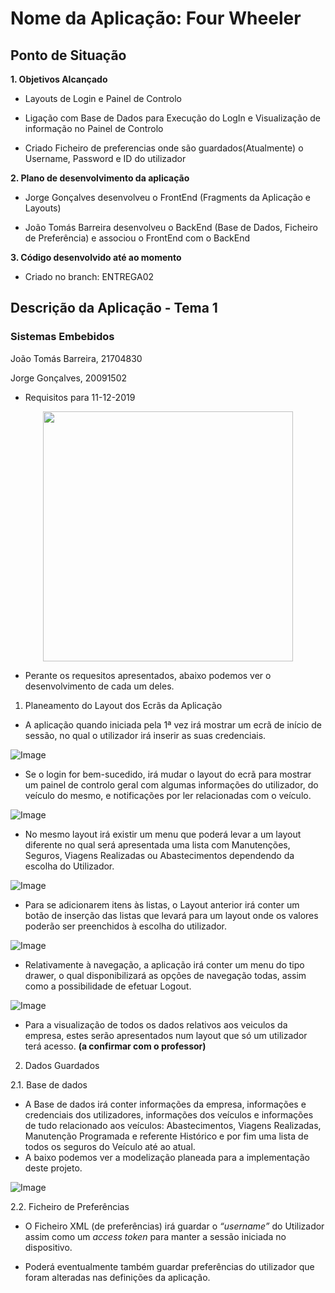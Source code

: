 # Nome da Aplicação: Four Wheeler
## Ponto de Situação

**1. Objetivos Alcançado**

- Layouts de Login e Painel de Controlo

- Ligação com Base de Dados para Execução do LogIn e Visualização de informação no Painel de Controlo

- Criado Ficheiro de preferencias onde são guardados(Atualmente) o Username, Password e ID do utilizador



**2. Plano de desenvolvimento da aplicação**

- Jorge Gonçalves desenvolveu o FrontEnd (Fragments da Aplicação e Layouts)

- João Tomás Barreira desenvolveu o BackEnd (Base de Dados, Ficheiro de Preferência) e associou o FrontEnd com o BackEnd



**3. Código desenvolvido até ao momento**

- Criado no branch: ENTREGA02




## Descrição da Aplicação - Tema 1
### Sistemas Embebidos

João Tomás Barreira, 21704830

Jorge Gonçalves, 20091502


- Requisitos para 11-12-2019

<p align="center">
  <img width="400" src="https://i.imgur.com/KKDO7v9.png">
</p>

- Perante os requesitos apresentados, abaixo podemos ver o desenvolvimento de cada um deles.


1. Planeamento do Layout dos Ecrãs da Aplicação


- A aplicação quando iniciada pela 1ª vez irá mostrar um ecrã de início de sessão, no qual o utilizador irá inserir as suas credenciais.

![Image](https://i.imgur.com/bLml03t.png)

- Se o login for bem-sucedido, irá mudar o layout do ecrã para mostrar um painel de controlo geral com algumas informações do utilizador, do veículo do mesmo, e notificações por ler relacionadas com o veículo.

![Image](https://i.imgur.com/2zJ4ACK.png)


- No mesmo layout irá existir um menu que poderá levar a um layout diferente no qual será apresentada uma lista com Manutenções, Seguros, Viagens Realizadas ou Abastecimentos dependendo da escolha do Utilizador.

![Image](https://i.imgur.com/9IANu94.png)


- Para se adicionarem itens às listas, o Layout anterior irá conter um botão de inserção das listas que levará para um layout onde os valores poderão ser preenchidos à escolha do utilizador.

![Image](https://i.imgur.com/0Q7yJ3Q.png)

- Relativamente à navegação, a aplicação irá conter um menu do tipo drawer, o qual disponibilizará as opções de navegação todas, assim como a possibilidade de efetuar Logout.

![Image](https://i.imgur.com/WfjRWwg.png)

- Para a visualização de todos os dados relativos aos veiculos da empresa, estes serão apresentados num layout que só um utilizador terá acesso. **(a confirmar com o professor)**


2. Dados Guardados

2.1. Base de dados

- A Base de dados irá conter informações da empresa, informações e credenciais dos utilizadores, informações dos veículos e informações de tudo relacionado aos veículos: Abastecimentos, Viagens Realizadas, Manutenção Programada e referente Histórico e por fim uma lista de todos os seguros do Veículo até ao atual.
- A baixo podemos ver a modelização planeada para a implementação deste projeto.

![Image](https://i.imgur.com/dxpe8AP.png)


2.2. Ficheiro de Preferências

- O Ficheiro XML (de preferências) irá guardar o _“username”_ do Utilizador assim como um _access token_ para manter a sessão iniciada no dispositivo.

- Poderá eventualmente também guardar preferências do utilizador que foram alteradas nas definições da aplicação.
